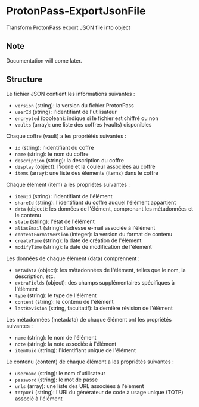 # ProtonPass-ExportJsonFile
Transform ProtonPass export JSON file into object

## Note
Documentation will come later.

## Structure
Le fichier JSON contient les informations suivantes :

- `version` (string): la version du fichier ProtonPass
- `userId` (string): l'identifiant de l'utilisateur
- `encrypted` (boolean): indique si le fichier est chiffré ou non
- `vaults` (array): une liste des coffres (vaults) disponibles

Chaque coffre (vault) a les propriétés suivantes :
- `id` (string): l'identifiant du coffre
- `name` (string): le nom du coffre
- `description` (string): la description du coffre
- `display` (object): l'icône et la couleur associées au coffre
- `items` (array): une liste des éléments (items) dans le coffre

Chaque élément (item) a les propriétés suivantes :
- `itemId` (string): l'identifiant de l'élément
- `shareId` (string): l'identifiant du coffre auquel l'élément appartient
- `data` (object): les données de l'élément, comprenant les métadonnées et le contenu
- `state` (string): l'état de l'élément
- `aliasEmail` (string): l'adresse e-mail associée à l'élément
- `contentFormatVersion` (integer): la version du format de contenu
- `createTime` (string): la date de création de l'élément
- `modifyTime` (string): la date de modification de l'élément

Les données de chaque élément (data) comprennent :
- `metadata` (object): les métadonnées de l'élément, telles que le nom, la description, etc.
- `extraFields` (object): des champs supplémentaires spécifiques à l'élément
- `type` (string): le type de l'élément
- `content` (string): le contenu de l'élément
- `lastRevision` (string, facultatif): la dernière révision de l'élément

Les métadonnées (metadata) de chaque élément ont les propriétés suivantes :
- `name` (string): le nom de l'élément
- `note` (string): la note associée à l'élément
- `itemUuid` (string): l'identifiant unique de l'élément

Le contenu (content) de chaque élément a les propriétés suivantes :
- `username` (string): le nom d'utilisateur
- `password` (string): le mot de passe
- `urls` (array): une liste des URL associées à l'élément
- `totpUri` (string): l'URI du générateur de code à usage unique (TOTP) associé à l'élément
